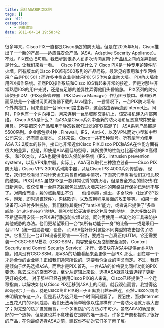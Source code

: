 ```yaml
---
title: 思科ASA和PIX区别
tags: []
id: '67'
categories:
  - - 网络收集
date: 2011-04-14 19:58:42
---
```


很多年来，Cisco PIX一直都是Cisco确定的防火墙。但是在2005年5月，Cisco推出了一个新的产品——适应性安全产品（ASA，Adaptive Security Appliance）。不过，PIX还依旧可用。我已听到很多人在多次询问这两个产品线之间的差异到底是什么。让我们来看一看。    Cisco PIX是什么？ Cisco PIX是一种专用的硬件防火墙。所有版本的Cisco PIX都有500系列的产品号码。最常见的家用和小型网络用产品是PIX 501；而许多中型企业则使用PIX 515作为企业防火墙。 PIX防火墙使用PIX操作系统。虽然PIX操作系统和Cisco IOS看起来非常的接近，但是对那些非常熟悉IOS的用户来说，还是有足够的差异性弄得他们头昏脑胀。 PIX系列的防火墙使用PDM（PIX设备管理器，PIX Device Manager）作为图形接口。该图形界面系统是一个通过网页浏览器下载的Java程序。 一般情况下，一台PIX防火墙有个外向接口，用来连到一台Internet路由器中，这台路由器再连到Internet上。同时，PIX也有一个内向接口，用来连到一台局域网交换机上，该交换机连入内部网络。 Cisco ASA是什么？ 而ASA是Cisco系列中全新的防火墙和反恶意软件安全用具。（不要把这个产品和用于静态数据包过滤的PIX搞混了） ASA系列产品都是5500系列。企业版包括4种：Firewall，IPS，Anti-X，以及VPN.而对小型和中型公司来说，还有商业版本。 总体来说，Cisco一共有5种型号。所有型号均使用ASA 7.2.2版本的软件，接口也非常近似Cisco PIX.Cisco PIX和ASA在性能方面有很大的差异，但是，即使是ASA最低的型号，其所提供的性能也比基础的PIX高得多。 和PIX类似，ASA也提供诸如入侵防护系统（IPS，intrusion prevention system），以及VPN集中器。实际上，ASA可以取代三种独立设备——Cisco PIX防火墙，Cisco VPN 3000系列集中器，以及Cisco IPS 4000系列传感器。 现在，我们已经看过了两种安全工具各自的基本情况，下面我们来看看他们互相比较的结果。 PIX对ASA 虽然PIX是一款非常优秀的防火墙，但是安全方面的情况却在日新月异。仅仅使用一台静态数据包过滤防火墙来对你的网络进行保护已远远不够了。对网络而言，新的威胁层出不穷——包括病毒，蠕虫，多余软件（比如P2P软件，游戏，即时通讯软件），网络欺诈，以及应用程序层面的攻击等等。 如果一台设备可以应付多种威胁，我们就称其提供了“anti-X”能力，或者说它提供了“多重威胁（multi-threat）”防护。但PIX恰恰无法提供这种层次的防护。 绝大多数公司不希望采用安装一台PIX进行静态防火墙过滤，同时再使用一些其他的工具来防护其他威胁的办法。他们更希望采用一台“集所有功能于一身”的设备——或是采用一台UTM（统一威胁管理）设备。 而ASA恰好针对这些不同类型的攻击提供了防护。它甚至比一台UTM设备更厉害——不过，要成为一台真正的UTM，它还需要装一个CSC-SSM模块（CSC-SSM，内容安全以及控制安全服务，Content Security and Control Security Service）才行。该模块在ASA中提供anti-X功能。如果没有CSC-SSM，那ASA的功能看起来会更像一台PIX. 那么，到底哪一个才适合你的企业呢？正如我们通常所说的，这要看你企业的需求而定。不过，我还是倾向于优先选择ASA，而后才是PIX.首先，一台ASA的价格要比同样功能的PIX要低。除去成本的原因不谈，至少从逻辑上来说，选择ASA就意味着选择了更新更好的技术。 对于那些已经在使用Cisco PIX的人来说，Cisco已经提供了一个迁移指南，以解决如何从Cisco PIX迁移到ASA上的问题。就我观点而言，我觉得这起码预示了一点，就是Cisco终止PIX的日子正离我们越来越近。虽然Cisco公司尚未明确宣布这一点，但是我认为这只是一个时间问题罢了。 要记住，面对Internet上五花八门的不同威胁，我们无法再简单地像以往那样有了一套防火墙就万事大吉了；对完整的防护措施而言，一个多重防护的方法必不可少。虽然ASA的确是很好的一个选择，但是这也并不意味着它是你的唯一选项。许多生产商都提供了很好的产品，在你最终选择ASA之前，建议你不妨对它们多了解了解。